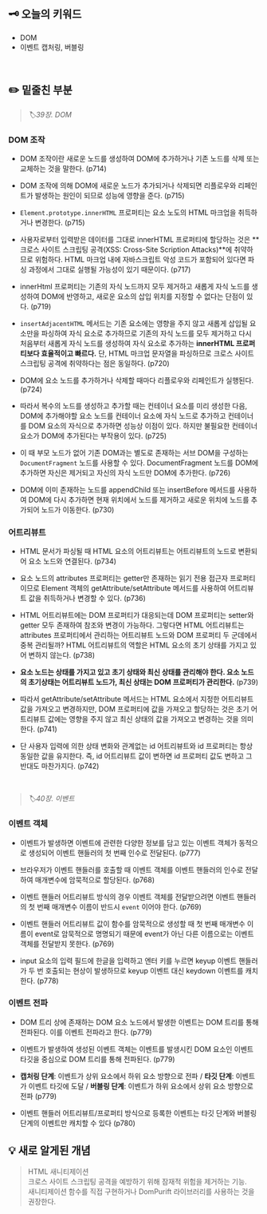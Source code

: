 ## 🗝️ 오늘의 키워드

- DOM
- 이벤트 캡처링, 버블링

<br>

## ✏️ 밑줄친 부분

> <i> 🏷️39장. DOM </i>

### DOM 조작

- DOM 조작이란 새로운 노드를 생성하여 DOM에 추가하거나 기존 노드를 삭제 또는 교체하는 것을 말한다. (p714)

- DOM 조작에 의해 DOM에 새로운 노드가 추가되거나 삭제되면 리플로우와 리페인트가 발생하는 원인이 되므로 성능에 영향을 준다. (p715)

- `Element.prototype.innerHTML` 프로퍼티는 요소 노도의 HTML 마크업을 취득하거나 변경한다. (p715)

- 사용자로부터 입력받은 데이터를 그대로 innerHTML 프로퍼티에 할당하는 것은 **크로스 사이트 스크립팅 공격(XSS: Cross-Site Scription Attacks)**에 취약하므로 위험하다. HTML 마크업 내에 자바스크립트 악성 코드가 포함되어 있다면 파싱 과정에서 그대로 실행될 가능성이 있기 때문이다. (p717)

- innerHtml 프로퍼티는 기존의 자식 노드까지 모두 제거하고 새롭게 자식 노드를 생성하여 DOM에 반영하고, 새로운 요소의 삽입 위치를 지정할 수 없다는 단점이 있다. (p719)

- `insertAdjacentHTML` 메서드는 기존 요소에는 영향을 주지 않고 새롭게 삽입될 요소만을 파싱하여 자식 요소로 추가하므로 기존의 자식 노드를 모두 제거하고 다시 처음부터 새롭게 자식 노드를 생성하여 자식 요소로 추가하는 **innerHTML 프로퍼티보다 효율적이고 빠르다.** 단, HTML 마크업 문자열을 파싱하므로 크로스 사이트 스크립팅 공격에 취약하다는 점은 동일하다. (p720)

- DOM에 요소 노드를 추가하거나 삭제할 때마다 리플로우와 리페인트가 실행된다. (p724)

- 따라서 복수의 노드를 생성하고 추가할 때는 컨테이너 요소를 미리 생성한 다음, DOM에 추가해야할 요소 노드를 컨테이너 요소에 자식 노드로 추가하고 컨테이너를 DOM 요소의 자식으로 추가하면 성능상 이점이 있다. 하지만 불필요한 컨테이너 요소가 DOM에 추가된다는 부작용이 있다. (p725)

- 이 때 부모 노드가 없어 기존 DOM과는 별도로 존재하는 서브 DOM을 구성하는 `DocumentFragment` 노드를 사용할 수 있다. DocumentFragment 노드를 DOM에 추가하면 자신은 제거되고 자신의 자식 노드만 DOM에 추가한다. (p726)

- DOM에 이미 존재하는 노드를 appendChild 또는 insertBefore 메서드를 사용하여 DOM에 다시 추가하면 현재 위치에서 노드를 제거하고 새로운 위치에 노드를 추가되어 노드가 이동한다. (p730)

### 어트리뷰트

- HTML 문서가 파싱될 때 HTML 요소의 어트리뷰트는 어트리뷰트의 노드로 변환되어 요소 노드와 연결된다. (p734)

- 요소 노드의 attributes 프로퍼티는 getter만 존재하는 읽기 전용 접근자 프로퍼티이므로 Element 객체의 getAttribute/setAttribute 메서드를 사용하여 어트리뷰트 값을 취득하거나 변경할 수 있다. (p736)

- HTML 어트리뷰트에는 DOM 프로퍼티가 대응되는데 DOM 프로퍼티는 setter와 getter 모두 존재하여 참조와 변경이 가능하다. 그렇다면 HTML 어트리뷰트는 attributes 프로퍼티에서 관리하는 어트리뷰트 노드와 DOM 프로퍼티 두 군데에서 중복 관리될까?
  HTML 어트리뷰트의 역할은 HTML 요소의 초기 상태를 가지고 있어 변하지 않는다. (p738)

- **요소 노드는 상태를 가지고 있고 초기 상태와 최신 상태를 관리해야 한다. 요소 노드의 초기상태는 어트리뷰트 노드가, 최신 상태는 DOM 프로퍼티가 관리한다.** (p739)

- 따라서 getAttribute/setAttribute 메서드는 HTML 요소에서 지정한 어트리뷰트 값을 가져오고 변경하지만, DOM 프로퍼티에 값을 가져오고 할당하는 것은 초기 어트리뷰트 값에는 영향을 주지 않고 최신 상태의 값을 가져오고 변경하는 것을 의미한다. (p741)

- 단 사용자 입력에 의한 상태 변화와 관계없는 id 어트리뷰트와 id 프로퍼티는 항상 동일한 값을 유지한다. 즉, id 어트리뷰트 값이 변하면 id 프로퍼티 값도 변하고 그 반대도 마찬가지다. (p742)

<br>

> <i> 🏷️40장. 이벤트 </i>

### 이벤트 객체

- 이벤트가 발생하면 이벤트에 관련한 다양한 정보를 담고 있는 이벤트 객체가 동적으로 생성되어 이벤트 핸들러의 첫 번째 인수로 전달된다. (p777)

- 브라우저가 이벤트 핸들러를 호출할 때 이벤트 객체를 이벤트 핸들러의 인수로 전달하여 매개변수에 암묵적으로 할당된다. (p768)

- 이벤트 핸들러 어트리뷰트 방식의 경우 이벤트 객체를 전달받으려면 이벤트 핸들러의 첫 번째 매개변수 이름이 반드시 `event` 이어야 한다. (p769)

- 이벤트 핸들러 어트리뷰트 값이 함수를 암묵적으로 생성할 때 첫 번째 매개변수 이름이 event로 암묵적으로 명명되기 때문에 event가 아닌 다른 이름으로는 이벤트 객체를 전달받지 못한다. (p769)

- input 요소의 입력 필드에 한글을 입력하고 엔터 키를 누르면 keyup 이벤트 핸들러가 두 번 호출되는 현상이 발생하므로 keyup 이벤트 대신 keydown 이벤트를 캐치한다. (p778)

### 이벤트 전파

- DOM 트리 상에 존재하는 DOM 요소 노드에서 발생한 이벤트는 DOM 트리를 통해 전파된다. 이를 이벤트 전파라고 한다. (p779)

- 이벤트가 발생하여 생성된 이벤트 객체는 이벤트를 발생시킨 DOM 요소인 이벤트 타깃을 중심으로 DOM 트리를 통해 전파된다. (p779)

- **캡처링 단계**: 이벤트가 상위 요소에서 하위 요소 방향으로 전파 / **타깃 단계**: 이벤트가 이벤트 타깃에 도달 / **버블링 단계**: 이벤트가 하위 요소에서 상위 요소 방향으로 전파 (p779)

- 이벤트 핸들러 어트리뷰트/프로퍼티 방식으로 등록한 이벤트는 타깃 단계와 버블링 단계의 이벤트만 캐치할 수 있다 (p780)

## 💡 새로 알게된 개념

> HTML 새니티제이션 <br>
> 크로스 사이트 스크립팅 공격을 예방하기 위해 잠재적 위험을 제거하는 기능. <br>
> 새니티제이션 함수를 직접 구현하거나 DomPurift 라이브러리를 사용하는 것을 권장한다.
